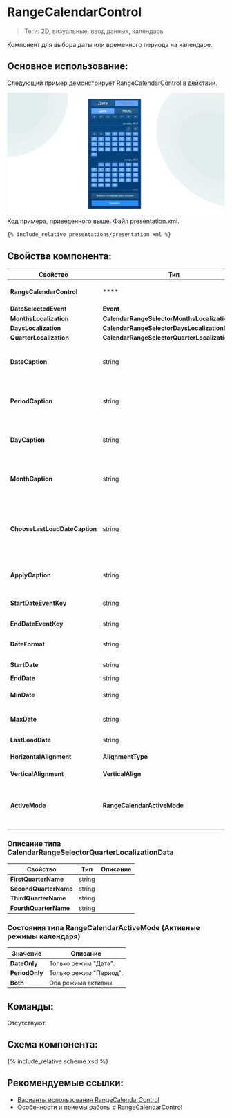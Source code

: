 # RangeCalendarControl
> Теги: 2D, визуальные, ввод данных, календарь

Компонент для выбора даты или временного периода на календаре.  

## Основное использование:

Следующий пример демонстрирует RangeCalendarControl в действии.

![RangeCalendarControl](screenshots/presentation.png)Код примера, приведенного выше. Файл presentation.xml. 

```xml
{% include_relative presentations/presentation.xml %}
```

## Свойства компонента:

| **Свойство**                  | **Тип**                                  | **Описание**                             |
| ----------------------------- | ---------------------------------------- | ---------------------------------------- |
| **RangeCalendarControl**      | ****                                     | Список элементов календаря.              |
| **DateSelectedEvent**         | **Event**                                |                                          |
| **MonthsLocalization**        | **CalendarRangeSelectorMonthsLocalizationData** |                                          |
| **DaysLocalization**          | **CalendarRangeSelectorDaysLocalizationData** |                                          |
| **QuarterLocalization**       | **CalendarRangeSelectorQuarterLocalizationData** |                                          |
| **DateCaption**               | string                                   | Текст кнопки режима выбора даты. По умолчанию: "Дата" |
| **PeriodCaption**             | string                                   | Текст кнопки режима выбора периода. По умолчанию: "Период" |
| **DayCaption**                | string                                   | Текст кнопки режима выбора дня. По умолчанию: "День" |
| **MonthCaption**              | string                                   | Текст кнопки режима выбора месяца. По умолчанию: "Месяц" |
| **ChooseLastLoadDateCaption** | string                                   | Текст кнопки выбора последней даты загрузки. По умолчанию: "Выбрать последнюю дату загрузки" |
| **ApplyCaption**              | string                                   | Текст кнопки применения. По умолчанию: "Применить" |
| **StartDateEventKey**         | string                                   | Имя параметра начальной даты.            |
| **EndDateEventKey**           | string                                   | Имя параметра конечной даты.             |
| **DateFormat**                | string                                   | Формат даты. По умолчанию "yyyy-MM-dd".  |
| **StartDate**                 | string                                   | Начальная дата.                          |
| **EndDate**                   | string                                   | Конечная дата.                           |
| **MinDate**                   | string                                   | Минимально допустимая дата.              |
| **MaxDate**                   | string                                   | Максимально допустимая дата.             |
| **LastLoadDate**              | string                                   | Последняя дата загрузки.                 |
| **HorizontalAlignment**       | **AlignmentType**                        | Горизонтальное выравнивание.             |
| **VerticalAlignment**         | **VerticalAlign**                        | Вертикальное выравнивание.               |
| **ActiveMode**                | **RangeCalendarActiveMode**              | Доступные режимы работы календаря. По умолчанию: "Both". |

### Описание типа CalendarRangeSelectorQuarterLocalizationData

| **Свойство**          | **Тип** | **Описание** |
| --------------------- | ------- | ------------ |
| **FirstQuarterName**  | string  |              |
| **SecondQuarterName** | string  |              |
| **ThirdQuarterName**  | string  |              |
| **FourthQuarterName** | string  |              |

### Состояния типа RangeCalendarActiveMode (Активные режимы календаря)

| **Значение**   | **Описание**           |
| -------------- | ---------------------- |
| **DateOnly**   | Только режим "Дата".   |
| **PeriodOnly** | Только режим "Период". |
| **Both**       | Оба режима активны.    |

## Команды:

 Отсутствуют.

## Схема компонента:

{% include_relative scheme.xsd %}

## Рекомендуемые ссылки:

* [Варианты использования RangeCalendarControl](presentations.md)
* [Особенности и приемы работы с RangeCalendarControl](hints.md)

